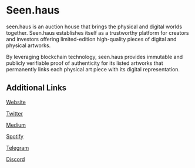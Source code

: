 # Seen.haus

seen.haus is an auction house that brings the physical and digital worlds together. Seen.haus establishes itself as a trustworthy platform for creators and investors offering limited-edition high-quality pieces of digital and physical artworks.

By leveraging blockchain technology, seen.haus provides immutable and publicly verifiable proof of authenticity for its listed artworks that permanently links each physical art piece with its digital representation.

## Additional Links

[Website](https://seen.haus/)

[Twitter](https://twitter.com/seen_haus)

[Medium](https://seen-haus.medium.com/)

[Spotify](https://open.spotify.com/show/4b9DLCFMYKy1LTESYshCPZ)

[Telegram](https://t.me/seenhaus)

[Discord](https://discord.com/invite/dad8J4f)